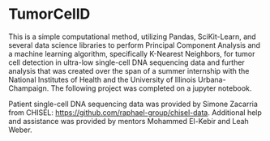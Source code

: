 # TumorCellD
This is a simple computational method, utilizing Pandas, SciKit-Learn, and several data science libraries to perform Principal Component Analysis and a machine learning algorithm, specifically K-Nearest Neighbors, for tumor cell detection in ultra-low single-cell DNA sequencing data and further analysis that was created over the span of a summer internship with the National Institutes of Health and the University of Illinois Urbana-Champaign. The following project was completed on a jupyter notebook. 

Patient single-cell DNA sequencing data was provided by Simone Zacarria from CHISEL: https://github.com/raphael-group/chisel-data. Additional help and assistance was provided by mentors Mohammed El-Kebir and Leah Weber. 
